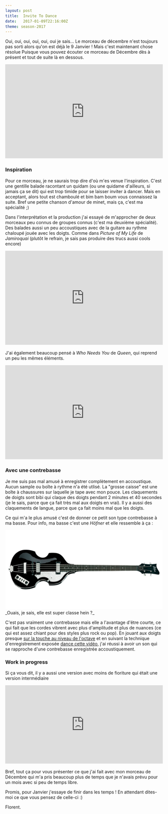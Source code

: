 ```yaml
---
layout: post
title:  Invite To Dance
date:   2017-01-09T22:16:00Z
theme: season-2017
---
```


Oui, oui, oui, oui, oui, oui je sais... Le morceau de décembre n'est toujours 
pas sorti alors qu'on est déjà le 9 Janvier ! Mais c'est maintenant chose résolue
Puisque vous pouvez écouter ce morceau de Décembre dès à présent et tout de suite
là en dessous.

<iframe width="100%" height="300" scrolling="no" frameborder="no" src="https://w.soundcloud.com/player/?url=https%3A//api.soundcloud.com/tracks/301733782&amp;color=ff5500&amp;auto_play=false&amp;hide_related=false&amp;show_comments=true&amp;show_user=true&amp;show_reposts=false&amp;visual=true"></iframe>
<br/>

### Inspiration

Pour ce morceau, je ne saurais trop dire d'où m'es venue l'inspiration. C'est une gentille balade
racontant un quidam (ou une quidame d'ailleurs, si jamais ça se dit) qui est
trop timide pour se laisser inviter à dancer. Mais en acceptant, alors tout est chamboulé
et bim bam boum vous connaissez la suite. Bref une petite chanson d'amour de minet,
mais ça, c'est ma spécialité ;)

Dans l'interprétation et la production j'ai essayé de m'approcher de deux morceaux peu connus de groupes connus (c'est ma deuxième spécialité).
Des balades aussi un peu accoustiques avec de la guitare au rythme chaloupé jouée avec les doigts.
Comme dans _Picture of My Life_ de _Jamiroquai_ (plutôt le refrain, je sais pas produire des trucs aussi cools encore)

<iframe width="100%" height="300" src="https://www.youtube.com/embed/jmUxMUPL6Us" frameborder="0" allowfullscreen></iframe>
<br/>

J'ai également beaucoup pensé à _Who Needs You_ de _Queen_, qui reprend un peu les mêmes éléments.

<iframe width="100%" height="300" src="https://www.youtube.com/embed/Slz0JdUuP7k" frameborder="0" allowfullscreen></iframe>
<br/>

### Avec une contrebasse

Je me suis pas mal amusé à enregistrer complètement en accoustique. Aucun sample ou boîte à rythme
n'a été utlisé. La "grosse caisse" est une boîte à chaussures sur laquelle je tape avec mon pouce.
Les claquements de doigts sont bibi qui claque des doigts pendant 2 minutes et 40 secondes (je le sais,
parce que ça fait très mal aux doigts en vrai). Il y a aussi des claquements de langue, parce que ça fait
moins mal que les doigts.

Ce qui m'a le plus amusé c'est de donner ce petit son type contrebasse à ma basse. Pour info,
ma basse c'est une _Höfner_ et elle ressemble à ça :

<img src="/images/hofner-bass.jpg" alt="Ma basse Höfner trop classe">
_Ouais, je sais, elle est super classe hein ?_

C'est pas vraiment une contrebasse mais elle a l'avantage d'être courte, ce qui fait que les
cordes vibrent avec plus d'amplitude et plus de nuances (ce qui est assez chiant
pour des styles plus rock ou pop). En jouant aux doigts presque [sur la touche au niveau de l'octave](https://www.youtube.com/watch?v=LgG5MhSARSw)
et en suivant la technique d'enregistrement exposée [dance cette vidéo](https://www.youtube.com/watch?v=RIdELspSgAA),
j'ai réussi à avoir un son qui se rapproche d'une contrebasse enregistrée accoustiquement.


### Work in progress

Si ça vous dit, il y a aussi une version avec moins de fioriture qui était une version intermédiaire

<iframe width="100%" height="250" scrolling="no" frameborder="no" src="https://w.soundcloud.com/player/?url=https%3A//api.soundcloud.com/tracks/300967142&amp;auto_play=false&amp;hide_related=false&amp;show_comments=true&amp;show_user=true&amp;show_reposts=false"></iframe>
<br />

Bref, tout ça pour vous présenter ce que j'ai fait avec mon morceau de Décembre qui m'a pris
beaucoup plus de temps que je n'avais prévu pour un mois avec si peu de temps libre.

Promis, pour Janvier j'essaye de finir dans les temps ! En attendant dites-moi ce que vous pensez de celle-ci :)


Florent.
